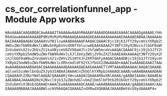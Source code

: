 # cs_cor_correlationfunnel_app - Module App works

    WAoAAAACAAQABQACAwAAAAITAAAAAwAAAhMAAAAFAAAADQAAAAEAAAACAAAADgAAAAE/hHrh
    R64UewAAAA4AAAABP9MzMzMzMzMAAAAQAAAAAQAEAAkAAAAAAAAAEAAAAAEABAAJAAAAAAAA
    BAIAAAABAAQACQAAAAVuYW1lcwAAABAAAAAFAAQACQAAAC9jc19jb3JfY29ycmVsYXRpb25m
    dW5uZWxfbW9kdWxlLWNvbnRpbnVvdXNfYmlucwAEAAkAAAA2Y3NfY29yX2NvcnJlbGF0aW9u
    ZnVubmVsX21vZHVsZS1kaXNjcmV0ZV90aHJlc2hfaW5mcmVxAAQACQAAAC9jc19jb3JfY29y
    cmVsYXRpb25mdW5uZWxfbW9kdWxlLXJlZmVyZW5jZV9sZXZlbAAEAAkAAAAqY3NfY29yX2Nv
    cnJlbGF0aW9uZnVubmVsX21vZHVsZS10YXJnZXRfdmFyAAQACQAAADBjc19jb3JfY29ycmVs
    YXRpb25mdW5uZWxfbW9kdWxlLXRhcmdldF92YXJfbGV2ZWwAAAD+AAACEwAAAAEAAAITAAAA
    AwAAABAAAAABAAQACQAAAAAAAAAQAAAAAQAEAAkAAAAETlVMTAAAABAAAAACAAQACQAAABJz
    aGlueS5zaWxlbnQuZXJyb3IABAAJAAAACnZhbGlkYXRpb24AAAQCAAAB/wAAABAAAAADAAQA
    CQAAAAdtZXNzYWdlAAQACQAAAARjYWxsAAQACQAAAAR0eXBlAAAA/gAABAIAAAH/AAAAEAAA
    AAEABAAJAAAAN2NzX2Nvcl9jb3JyZWxhdGlvbmZ1bm5lbF9tb2R1bGUtY29ycmVsYXRpb25f
    ZnVubmVsX3Bsb3QAAAD+AAACEwAAAAAAAAQCAAAB/wAAABAAAAAAAAAA/gAABAIAAAH/AAAA
    EAAAAAMABAAJAAAABWlucHV0AAQACQAAAAZvdXRwdXQABAAJAAAABmV4cG9ydAAAAP4=

